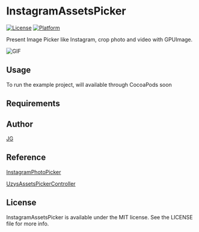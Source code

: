 # InstagramAssetsPicker


[![License](https://img.shields.io/badge/license-MIT-blue.svg?style=flat)]()
[![Platform](https://img.shields.io/cocoapods/p/TWPhotoPicker.svg)]()

Present Image Picker like Instagram, crop photo and video with GPUImage.

![GIF](https://github.com/JGINGIT/InstagramAssetsPicker/blob/master/screen.gif)

## Usage

To run the example project, will available through CocoaPods soon

## Requirements

<!--## Installation

InstagramAssetsPicker is NOT available through [CocoaPods](http://cocoapods.org) YET. To install
it, simply add the following line to your Podfile:

    pod "InstagramAssetsPicker"-->

## Author

[JG](https://github.com/JGINGIT)

## Reference
[InstagramPhotoPicker](https://github.com/wenzhaot/InstagramPhotoPicker)

[UzysAssetsPickerController](https://github.com/uzysjung/UzysAssetsPickerController)


## License

InstagramAssetsPicker is available under the MIT license. See the LICENSE file for more info.

